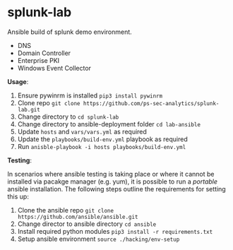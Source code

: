 # splunk-lab

Ansible build of splunk demo environment.

* DNS
* Domain Controller
* Enterprise PKI
* Windows Event Collector


**Usage**:

1. Ensure pywinrm is installed `pip3 install pywinrm`
2. Clone repo `git clone https://github.com/ps-sec-analytics/splunk-lab.git`
4. Change directory to `cd splunk-lab`
6. Change directory to ansible-deployment folder `cd lab-ansible`
7. Update `hosts` and `vars/vars.yml` as required
8. Update the `playbooks/build-env.yml` playbook as required
9. Run `anisble-playbook -i hosts playbooks/build-env.yml`

**Testing**:

In scenarios where ansible testing is taking place or where it cannot be installed via pacakge manager (e.g. yum), it is possible to run a _portable_ ansible installation. The following steps outline the requirements for setting this up:

1. Clone the ansible repo `git clone https://github.com/ansible/ansible.git`
2. Change director to ansible directory `cd ansible`
3. Install required python modules `pip3 install -r requirements.txt`
4. Setup ansible environment `source ./hacking/env-setup`